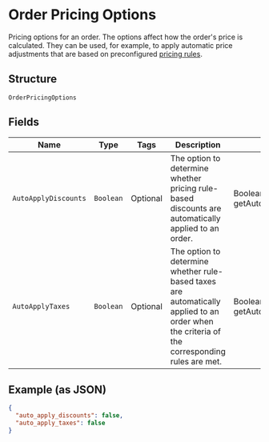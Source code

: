 
# Order Pricing Options

Pricing options for an order. The options affect how the order's price is calculated.
They can be used, for example, to apply automatic price adjustments that are based on preconfigured
[pricing rules](/doc/models/catalog-pricing-rule.md).

## Structure

`OrderPricingOptions`

## Fields

| Name | Type | Tags | Description | Getter |
|  --- | --- | --- | --- | --- |
| `AutoApplyDiscounts` | `Boolean` | Optional | The option to determine whether pricing rule-based<br>discounts are automatically applied to an order. | Boolean getAutoApplyDiscounts() |
| `AutoApplyTaxes` | `Boolean` | Optional | The option to determine whether rule-based taxes are automatically<br>applied to an order when the criteria of the corresponding rules are met. | Boolean getAutoApplyTaxes() |

## Example (as JSON)

```json
{
  "auto_apply_discounts": false,
  "auto_apply_taxes": false
}
```

